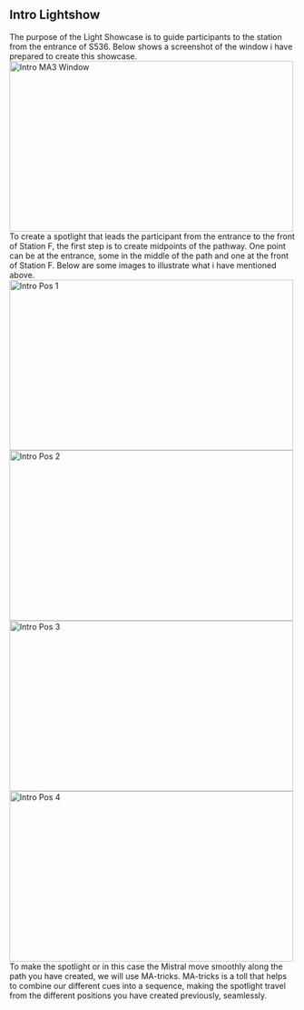 ## Intro Lightshow 
The purpose of the Light Showcase is to guide participants to the station from the entrance of S536. Below shows a screenshot of the window i have prepared to create this showcase.<br>
<img src="Captures/" alt="Intro MA3 Window" width="500" height="300"/>
<br>
To create a spotlight that leads the participant from the entrance to the front of Station F, the first step is to create midpoints of the pathway. One point can be at the entrance, some in the middle of the path and one at the front of Station F. Below are some images to illustrate what i have mentioned above.<br>
<img src="Captures/" alt="Intro Pos 1" width="500" height="300"/>
<br>
<img src="Captures/" alt="Intro Pos 2" width="500" height="300"/>
<br>
<img src="Captures/" alt="Intro Pos 3" width="500" height="300"/>
<br>
<img src="Captures/" alt="Intro Pos 4" width="500" height="300"/>
<br>
To make the spotlight or in this case the Mistral move smoothly along the path you have created, we will use MA-tricks. MA-tricks is a toll that helps to combine our different cues into a sequence, making the spotlight travel from the different positions you have created previously, seamlessly.
